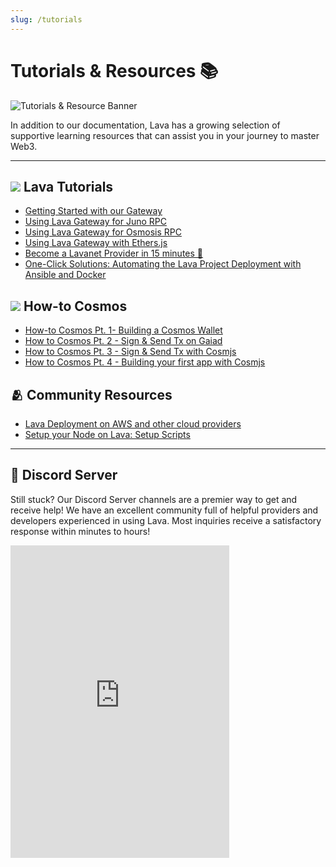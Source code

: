 ```yaml
---
slug: /tutorials
---
```


# Tutorials & Resources 📚

![Tutorials & Resource Banner](/img/banner/Tutorials-&-Resources-6c1b0890b929c44e93ad1d6f43c4d1fa.jpg)

In addition to our documentation, Lava has a growing selection of supportive learning resources that can assist you in your journey to master Web3.  


---

## ![](/img/favicon.ico) Lava Tutorials 


- [Getting Started with our Gateway](/gateway-getting-started) 
- [Using Lava Gateway for Juno RPC](https://medium.com/lava-network/tutorial-using-lava-gateway-for-juno-rpc-junod-bfe866296023)
- [Using Lava Gateway for Osmosis RPC](https://medium.com/lava-network/tutorial-using-lava-gateway-for-osmosis-rpc-osmosisd-f19bc30d0323)
- [Using Lava Gateway with Ethers.js](https://medium.com/lava-network/tutorial-using-lava-gateway-for-ethereum-rpc-access-ethers-js-7ad82293e37d)
- [Become a Lavanet Provider in 15 minutes 🌋](https://medium.com/@zafran/become-a-lavanet-provider-in-15-minutes-95781c00d49a)
- [One-Click Solutions: Automating the Lava Project Deployment with Ansible and Docker](https://medium.com/devops-dev/one-click-solutions-automating-the-lava-project-deployment-with-ansible-and-docker-8eaf7beb7b39)

## ![](/img/cosmfavicon.ico) How-to Cosmos 

- [How-to Cosmos Pt. 1- Building a Cosmos Wallet](https://medium.com/lava-network/tutorial-how-to-cosmos-pt-1-building-a-cosmos-wallet-53155c94f737)
- [How to Cosmos Pt. 2 - Sign & Send Tx on Gaiad](https://medium.com/lava-network/tutorial-how-to-cosmos-pt-2-building-and-signing-a-tx-on-cosmos-hub-using-gaiad-c380fb73882c)
- [How to Cosmos Pt. 3 - Sign & Send Tx with Cosmjs](https://medium.com/lava-network/tutorial-how-to-cosmos-pt-3-sending-a-signed-tx-on-cosmos-hub-using-cosmjs-bd273381440d)
- [How to Cosmos Pt. 4 - Building your first app with Cosmjs](https://medium.com/lava-network/tutorial-how-to-cosmos-pt-4-building-your-first-application-with-cosmjs-87c5db9f3cdf)

## 🫂 Community Resources

- [Lava Deployment on AWS and other cloud providers](https://github.com/waelsy123/lava-net)
- [Setup your Node on Lava: Setup Scripts](https://github.com/appieasahbie/lava)

--- 

## 💬 Discord Server

Still stuck? Our Discord Server channels are a premier way to get and receive help! We have an excellent community full of helpful providers and developers experienced in using Lava. Most inquiries receive a satisfactory response within minutes to hours!

<iframe src="https://discordapp.com/widget?id=963778337904427018&theme=dark" width="350" height="500" allowtransparency="true" frameborder="0" sandbox="allow-popups allow-popups-to-escape-sandbox allow-same-origin allow-scripts"></iframe>